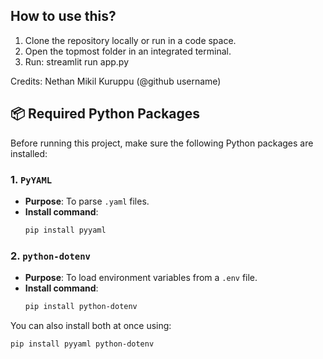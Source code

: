 ## How to use this?

1. Clone the repository locally or run in a code space.
2. Open the topmost folder in an integrated terminal.
3. Run: streamlit run app.py

Credits: Nethan Mikil Kuruppu (@github username)


## 📦 Required Python Packages

Before running this project, make sure the following Python packages are installed:

### 1. `PyYAML`

- **Purpose**: To parse `.yaml` files.
- **Install command**:
  ```bash
  pip install pyyaml
  ```

### 2. `python-dotenv`

- **Purpose**: To load environment variables from a `.env` file.
- **Install command**:
  ```bash
  pip install python-dotenv
  ```

You can also install both at once using:

```bash
pip install pyyaml python-dotenv
```
